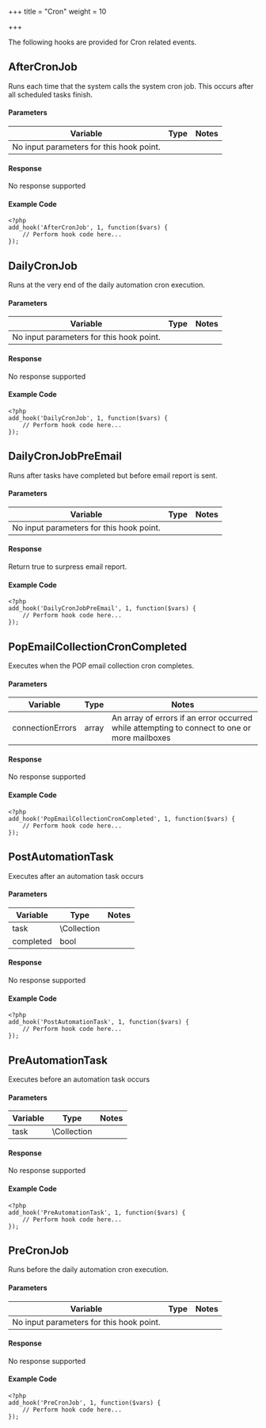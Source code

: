 +++
title = "Cron"
weight = 10

+++

The following hooks are provided for Cron related events.

## AfterCronJob

Runs each time that the system calls the system cron job. This occurs after all scheduled tasks finish.

#### Parameters

| Variable | Type | Notes |
| -------- | ---- | ----- |
| No input parameters for this hook point. |

#### Response

No response supported

#### Example Code

```
<?php
add_hook('AfterCronJob', 1, function($vars) {
    // Perform hook code here...
});
```

## DailyCronJob

Runs at the very end of the daily automation cron execution.

#### Parameters

| Variable | Type | Notes |
| -------- | ---- | ----- |
| No input parameters for this hook point. |

#### Response

No response supported

#### Example Code

```
<?php
add_hook('DailyCronJob', 1, function($vars) {
    // Perform hook code here...
});
```

## DailyCronJobPreEmail

Runs after tasks have completed but before email report is sent.

#### Parameters

| Variable | Type | Notes |
| -------- | ---- | ----- |
| No input parameters for this hook point. |

#### Response

Return true to surpress email report.

#### Example Code

```
<?php
add_hook('DailyCronJobPreEmail', 1, function($vars) {
    // Perform hook code here...
});
```

## PopEmailCollectionCronCompleted

Executes when the POP email collection cron completes.

#### Parameters

| Variable | Type | Notes |
| -------- | ---- | ----- |
| connectionErrors | array | An array of errors if an error occurred while attempting to connect to one or more mailboxes |

#### Response

No response supported

#### Example Code

```
<?php
add_hook('PopEmailCollectionCronCompleted', 1, function($vars) {
    // Perform hook code here...
});
```

## PostAutomationTask

Executes after an automation task occurs

#### Parameters

| Variable | Type | Notes |
| -------- | ---- | ----- |
| task | \Collection |  |
| completed | bool |  |

#### Response

No response supported

#### Example Code

```
<?php
add_hook('PostAutomationTask', 1, function($vars) {
    // Perform hook code here...
});
```

## PreAutomationTask

Executes before an automation task occurs

#### Parameters

| Variable | Type | Notes |
| -------- | ---- | ----- |
| task | \Collection |  |

#### Response

No response supported

#### Example Code

```
<?php
add_hook('PreAutomationTask', 1, function($vars) {
    // Perform hook code here...
});
```

## PreCronJob

Runs before the daily automation cron execution.

#### Parameters

| Variable | Type | Notes |
| -------- | ---- | ----- |
| No input parameters for this hook point. |

#### Response

No response supported

#### Example Code

```
<?php
add_hook('PreCronJob', 1, function($vars) {
    // Perform hook code here...
});
```

